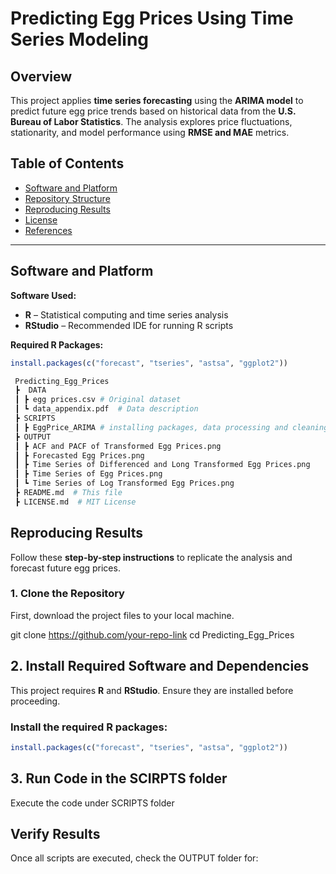# **Predicting Egg Prices Using Time Series Modeling**

## **Overview**  
This project applies **time series forecasting** using the **ARIMA model** to predict future egg price trends based on historical data from the **U.S. Bureau of Labor Statistics**. The analysis explores price fluctuations, stationarity, and model performance using **RMSE and MAE** metrics.

## **Table of Contents**  
- [Software and Platform](#software-and-platform)  
- [Repository Structure](#repository-structure)  
- [Reproducing Results](#reproducing-results)  
- [License](#license)  
- [References](#references)  

---

## **Software and Platform**  
**Software Used:**  
- **R** – Statistical computing and time series analysis  
- **RStudio** – Recommended IDE for running R scripts  

**Required R Packages:**  
```r
install.packages(c("forecast", "tseries", "astsa", "ggplot2"))

 Predicting_Egg_Prices  
 ┣  DATA  
 ┃ ┣ egg prices.csv # Original dataset  
 ┃ ┗ data_appendix.pdf  # Data description  
 ┣ SCRIPTS  
 ┃ ┣ EggPrice_ARIMA # installing packages, data processing and cleaning, ARIMA modeling, hypothesis testing, and evaluating the model
 ┣ OUTPUT  
 ┃ ┣ ACF and PACF of Transformed Egg Prices.png 
 ┃ ┣ Forecasted Egg Prices.png 
 ┃ ┣ Time Series of Differenced and Long Transformed Egg Prices.png
 ┃ ┣ Time Series of Egg Prices.png
 ┃ ┗ Time Series of Log Transformed Egg Prices.png
 ┣ README.md  # This file  
 ┣ LICENSE.md  # MIT License  
```

## **Reproducing Results**
Follow these **step-by-step instructions** to replicate the analysis and forecast future egg prices.

### **1. Clone the Repository**
First, download the project files to your local machine.

git clone https://github.com/your-repo-link
cd Predicting_Egg_Prices

## **2. Install Required Software and Dependencies**
This project requires **R** and **RStudio**. Ensure they are installed before proceeding.

### **Install the required R packages:**
```r
install.packages(c("forecast", "tseries", "astsa", "ggplot2"))
```
## 3. Run Code in the SCIRPTS folder
Execute the code under SCRIPTS folder 

## **Verify Results**
Once all scripts are executed, check the OUTPUT folder for:
